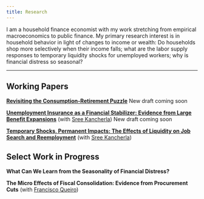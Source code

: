 ```yaml
---
title: Research
---
```


I am a household finance economist with my work stretching from empirical macroeconomics to public finance. My primary research interest is in household behavior in light of changes to income or wealth: Do households shop more selectively when their income falls; what are the labor supply responses to temporary liquidity shocks for unemployed workers; why is financial distress so seasonal?

---
## Working Papers

**[Revisiting the Consumption-Retirement Puzzle](https://nickflamang.github.io/files/nflamang_jmp.pdf)** New draft coming soon

**[Unemployment Insurance as a Financial Stabilizer: Evidence from Large Benefit Expansions](https://nickflamang.github.io/files/UI_Benefit_Expansions_and_Local_Financial_Distress.pdf)** (with [Sree Kancherla](https://sreekancherla.github.io/)) New draft coming soon

**[Temporary Shocks, Permanent Impacts: The Effects of Liquidity on Job Search and Reemployment](https://sreekancherla.github.io/files/UI_Delays_and_Job_Search_Kancherla_JMP.pdf)** (with [Sree Kancherla](https://sreekancherla.github.io/))

## Select Work in Progress

**What Can We Learn from the Seasonality of Financial Distress?** 

**The Micro Effects of Fiscal Consolidation: Evidence from Procurement Cuts** (with [Francisco Queiro](https://sites.google.com/view/franciscoqueiro/))
